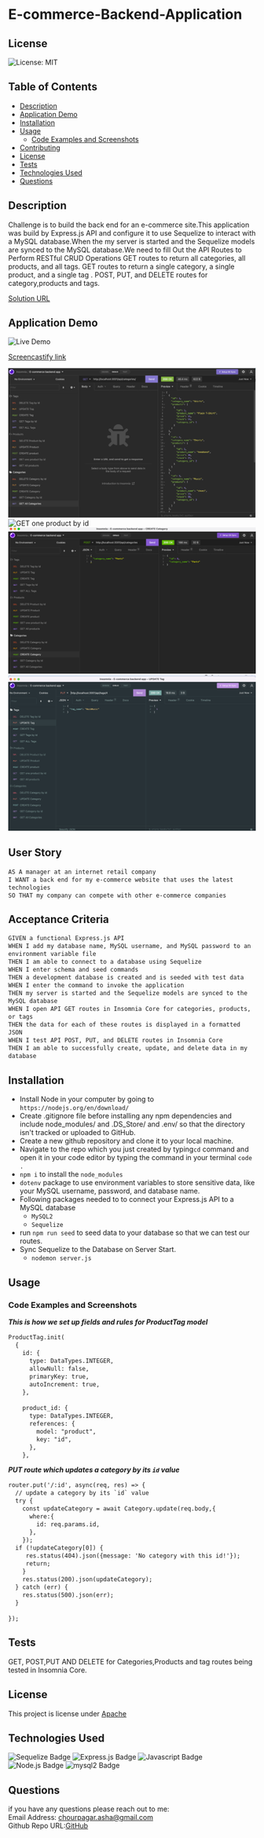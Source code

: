 # E-commerce-Backend-Application
## License
![License: MIT](https://img.shields.io/badge/License-MIT-yellow.svg)
## Table of Contents
  - [Description](#description)
  - [Application Demo](#application-demo)
  - [Installation](#installation)
  - [Usage](#usage)
    - [Code Examples and Screenshots](#code-examples-and-screenshots)
  - [Contributing](#contributing)
  - [License](#license-1)
  - [Tests](#tests)
  - [Technologies Used](#technologies-used)
  - [Questions](#questions)
## Description
Challenge is to build the back end for an e-commerce site.This application was build by Express.js API and configure it to use Sequelize to interact with a MySQL database.When the my server is started and the Sequelize models are synced to the MySQL database.We need to fill Out the API Routes to Perform RESTful CRUD Operations
GET routes to return all categories, all products, and all tags.
GET routes to return a single category, a single product, and a single tag .
POST, PUT, and DELETE routes for category,products and tags.


[Solution URL](https://github.com/ashachakre0906/E-commerce-Backend-Application)
## Application Demo
![Live Demo](./public/assets/images/ecommbackendapp.gif)

[Screencastify link](https://watch.screencastify.com/v/mwtQKfVpc1W25CZnSCrQ)

<img src = "/public/assets/images/getallcategories.png" alt = "GET all categories">

<img src = "/public/assets/images/getoneproductbyid.png.png" alt = "GET one product by id">
<img src = "/public/assets/images/postcategory.png" alt = "Create new category">
<img src = "/public/assets/images/puttag.png" alt = "Updating new tag">

## User Story
```
AS A manager at an internet retail company
I WANT a back end for my e-commerce website that uses the latest technologies
SO THAT my company can compete with other e-commerce companies
```
## Acceptance Criteria
```
GIVEN a functional Express.js API
WHEN I add my database name, MySQL username, and MySQL password to an environment variable file
THEN I am able to connect to a database using Sequelize
WHEN I enter schema and seed commands
THEN a development database is created and is seeded with test data
WHEN I enter the command to invoke the application
THEN my server is started and the Sequelize models are synced to the MySQL database
WHEN I open API GET routes in Insomnia Core for categories, products, or tags
THEN the data for each of these routes is displayed in a formatted JSON
WHEN I test API POST, PUT, and DELETE routes in Insomnia Core
THEN I am able to successfully create, update, and delete data in my database
```
## Installation
* Install Node in your computer by going to `https://nodejs.org/en/download/`
* Create .gitignore file before installing any npm dependencies and include node_modules/ and .DS_Store/ and .env/ so that the directory isn't tracked or uploaded to GitHub.
* Create a new github repository and clone it to your local machine.
* Navigate to the repo which you just created by typing`cd` command  and open it in your code editor by typing the command in your terminal `code .`
* `npm i` to install the `node_modules`
* `dotenv` package to use environment variables to store sensitive data, like your  MySQL username, password, and database name.
* Following packages needed to to connect your Express.js API to a MySQL database 
  - `MySQL2` 
  - `Sequelize` 
* run `npm run seed` to seed data to your database so that we can test our routes.
* Sync Sequelize to the Database on Server Start.
  - `nodemon server.js`

## Usage
### Code Examples and Screenshots
***This is how we set up fields and rules for ProductTag model***
```
ProductTag.init(
  {
    id: {
      type: DataTypes.INTEGER,
      allowNull: false,
      primaryKey: true,
      autoIncrement: true,
    },

    product_id: {
      type: DataTypes.INTEGER,
      references: {
        model: "product",
        key: "id",
      },
    },
```

***PUT route which updates a category by its `id` value***
```
router.put('/:id', async(req, res) => {
  // update a category by its `id` value
  try {
    const updateCategory = await Category.update(req.body,{
      where:{
        id: req.params.id,
      },
    });
  if (!updateCategory[0]) {
     res.status(404).json({message: 'No category with this id!'});
     return;
    }
    res.status(200).json(updateCategory);
  } catch (err) {
    res.status(500).json(err);
  }

});

```
## Tests
GET, POST,PUT AND DELETE for Categories,Products and tag routes being tested in Insomnia Core.
## License
This project is license under [Apache](https://choosealicense.com/licenses/apache/)

## Technologies Used
![Sequelize Badge](https://img.shields.io/badge/Sequelize-magenta.svg)
![Express.js Badge](https://img.shields.io/badge/Express-purple.svg)
![Javascript Badge](https://img.shields.io/badge/Javascript-blue.svg)
![Node.js Badge](https://img.shields.io/badge/Node-yellow.svg)
![mysql2 Badge](https://img.shields.io/badge/mysql2-orange.svg)

## Questions
if you have any questions please reach out to me:<br>
Email Address: chourpagar.asha@gmail.com <br>
Github Repo URL:[GitHub](https://github.com/ashachakre0906)



